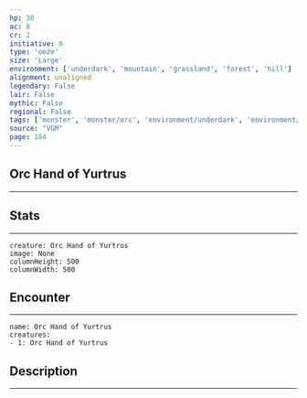 ```yaml
---
hp: 30
ac: 8
cr: 2
initiative: 0
type: 'ooze'    
size: 'Large'
environment: ['underdark', 'mountain', 'grassland', 'forest', 'hill']
alignment: unaligned
legendary: False
lair: False
mythic: False
regional: False
tags: ['monster', 'monster/orc', 'environment/underdark', 'environment/mountain', 'environment/grassland', 'environment/forest', 'environment/hill']
source: "VGM"
page: 184
---
```


## Orc Hand of Yurtrus
---



## Stats
---

```statblock
creature: Orc Hand of Yurtrus
image: None
columnHeight: 500
columnWidth: 500
```

## Encounter
---

```encounter-table
name: Orc Hand of Yurtrus
creatures:
- 1: Orc Hand of Yurtrus
```

## Description
---




